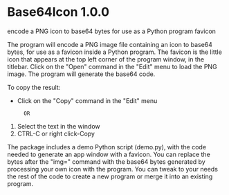# Base64Icon 1.0.0
encode a PNG icon to base64 bytes for use as a Python program favicon

The program will encode a PNG image file containing an icon to base64 bytes, for use as a
favicon inside a Python program.
The favicon is the little icon that appears at the top left corner of the program window, in
the titlebar.
Click on the "Open" command in the "Edit" menu to load the PNG image. The program
will generate the base64 code.

To copy the result:

- Click on the "Copy" command in the "Edit" menu

		OR

1. Select the text in the window
2. CTRL-C or right click-Copy

The package includes a demo Python script (demo.py), with the code needed to generate
an app window with a favicon. You can replace the bytes after the "img=" command with the
base64 bytes generated by processing your own icon with the program.
You can tweak to your needs the rest of the code to create a new program or merge it into 
an existing program.

